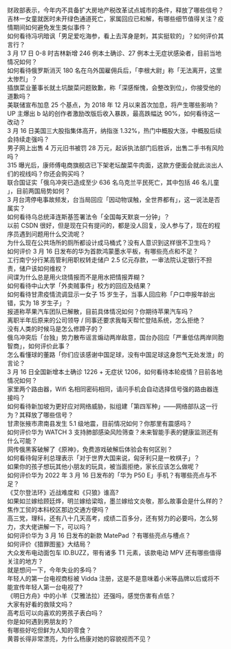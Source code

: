 财政部表示，今年内不具备扩大房地产税改革试点城市的条件，释放了哪些信号？  
吉林一女童就医时未开绿色通道死亡，家属回应已和解，有哪些细节值得关注？疫情期间如何避免发生类似事件？  
如何看待冯巩暗讽「男足爱吃海参，看上去浑身是刺，其实挺软的」？如何评价其言行？  
3 月 17 日 0-8 时吉林新增 246 例本土确诊、27 例本土无症状感染者，目前当地情况如何？  
如何看待俄罗斯消灭 180 名在乌外国雇佣兵后，「李根大尉」称「无法离开，这里太惨烈」？  
插旗菜业董事长就土坑酸菜问题致歉，称「深感惭愧，会整改到位」，你接受他的道歉吗？  
美联储宣布加息 25 个基点，为 2018 年 12 月以来首次加息，将产生哪些影响？  
UP 主爆出 b 站的创作者激励改版后收入暴跌，最高跌幅达 90%，如何看待这一改动？  
3 月 16 日美国三大股指集体高开，纳指涨 1.32%，热门中概股大涨，中概股后续会持续走强吗？  
男子网上出售 4 万元旧书被罚 28 万元，起诉执法部门后胜诉，出售二手书有风险吗？  
315 曝光后，康师傅电商旗舰店已下架老坛酸菜牛肉面，这款方便面会就此淡出人们的视线吗？你还会购买吗？  
联合国证实「俄乌冲突已造成至少 636 名乌克兰平民死亡，其中包括 46 名儿童 」，目前两国局势如何？  
3 月台湾停电事故频发，台当局回应「因动物误触，全世界都有」，这一说法是否属实？  
如何看待乌总统泽连斯基签署法令「全国每天默哀一分钟」？  
以前 CSDN 很好，但是现在只有提问的，都是没人回复，没人参与了，现在的程序员遇到问题用什么交流呢？  
为什么现在公共场所的厕所都设计成马桶式？没有人意识到这样很不卫生吗？  
如何评价 3 月 16 日发布的华为首款鸿蒙墨水平板，有哪些亮点和不足？  
工行南宁分行某高管利用职权转走储户 2.5 亿元存款，一审法院认定银行不担责，储户该如何维权？  
间谍为什么总是用火烧情报而不是用水把情报弄糊？  
如何看待中山大学「外卖贼事件」校方的回应及结果？  
如何看待甘肃疫情流调显示一女子 15 岁生子，当事人回应称「户口申报年龄出错，实为 18 岁生子」？  
报道称苹果汽车团队已解散，目前具体情况如何？你期待苹果汽车吗？  
离职半年后原来的公司领导 / 同事还要求我每天帮忙登陆系统，怎么拒绝？  
没有人类的时候马是怎么修蹄子的？  
俄乌冲突后「台独」势力散布谣言煽动两岸敌意，国台办回应「严重低估两岸同胞智商」，如何评价此事？  
怎么看懂球的董路「你们应该感谢中国足球，没有中国足球这身怨气无处发泄」的言论？  
3 月 16 日全国新增本土确诊 1226 + 无症状 1206，如何看待本轮疫情？目前各地情况如何？  
家里两个路由器，Wifi 名相同密码相同，请问手机会自动选择信号强的路由器连接吗？  
如何看待新加坡为更好应对网络威胁，拟组建「第四军种」——网络部队这一行为？其释放了哪些信号？  
甘肃张掖市肃南县发生 5.1 级地震，目前情况如何？你那里有震感吗？  
如何评价华为 WATCH 3 支持肺部感染风险筛查？未来智能手表的健康监测还有什么可能？  
网传俄黑客破解了《原神》，免费游戏破解后体验会有何区别？  
如何看待匈牙利总理表示「对于世界大国来说，匈牙利只是一枚棋子」？  
如果你的孩子想玩其他小朋友的玩具，被当面拒绝，家长应该怎么做呢？  
如何评价华为 2022 年 3 月 16 日发布的「华为 P50 E」手机？有哪些亮点与不足？  
《艾尔登法环》近战难度和《只狼》谁高?  
如果如兰嫁给顾廷烨，明兰嫁给梁晗，墨兰嫁给文炎敬，那么故事会是什么样的？  
焦作工贸的本科校区那边交通方便吗？  
高三党，理科，还有八十几天高考，成绩二百多分，还有努力的必要吗，怎么努力，求大佬讲解一下，可以吗？  
如何评价华为 3 月 16 日发布的新款 MatePad ？有哪些亮点与槽点？  
如何评价《猎罪图鉴》大结局？  
大众发布电动面包车 ID.BUZZ，带有诸多 T1 元素，该款电动 MPV 还有哪些值得关注的地方？  
就是想问一下，今年失业的多吗？  
年轻人的第一台电视商标被 Vidda 注册，这是不是意味着小米等品牌以后或将不能宣传年轻人第一台电视了?  
《明日方舟》中的小羊（艾雅法拉）还强吗，感觉伤害有点低？  
大家有好看的救赎文吗？  
高考后可以向喜欢的男孩子表白吗？  
你是如何遇到男朋友的？  
有哪些好吃但鲜为人知的零食？  
黄蓉长得非常漂亮，为什么杨康对她的容貌视而不见？  
